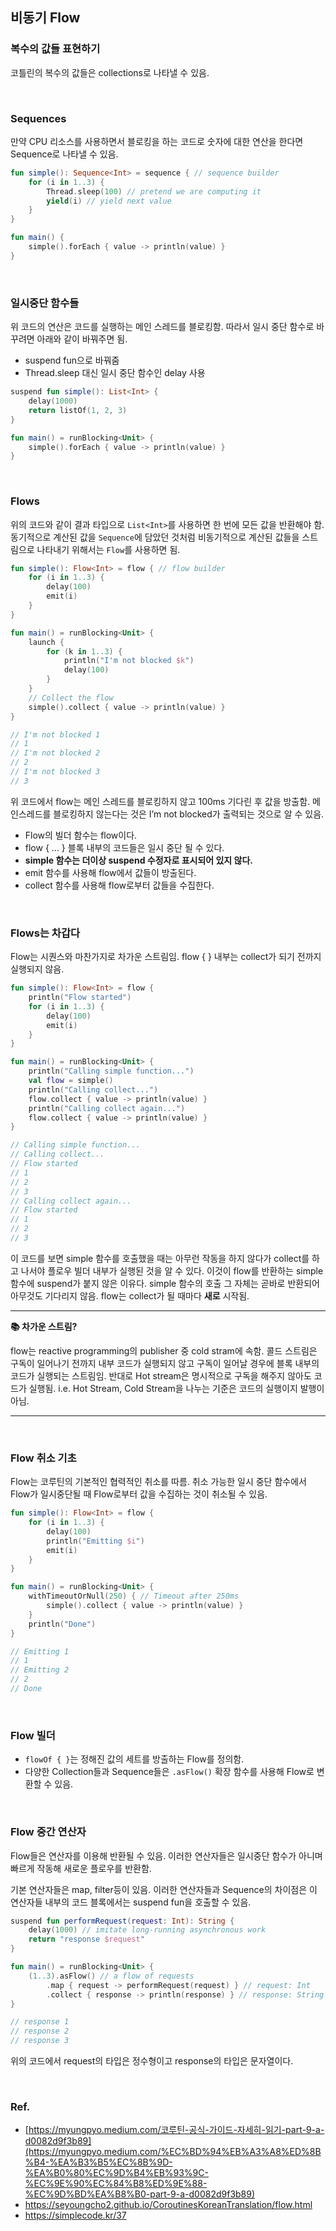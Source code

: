 ## 비동기 Flow

### ****복수의 값들 표현하기****

코틀린의 복수의 값들은 collections로 나타낼 수 있음. 

<br/>

### ****Sequences****

만약 CPU 리소스를 사용하면서 블로킹을 하는 코드로 숫자에 대한 연산을 한다면 Sequence로 나타낼 수 있음. 

```kotlin
fun simple(): Sequence<Int> = sequence { // sequence builder
    for (i in 1..3) {
        Thread.sleep(100) // pretend we are computing it
        yield(i) // yield next value
    }
}

fun main() { 
    simple().forEach { value -> println(value) } 
}
```

<br/>

### ****일시중단 함수들****

위 코드의 연산은 코드를 실행하는 메인 스레드를 블로킹함. 따라서 일시 중단 함수로 바꾸려면 아래와 같이 바꿔주면 됨.

- suspend fun으로 바꿔줌
- Thread.sleep 대신 일시 중단 함수인 delay 사용

```kotlin
suspend fun simple(): List<Int> {
    delay(1000) 
    return listOf(1, 2, 3)
}

fun main() = runBlocking<Unit> {
    simple().forEach { value -> println(value) } 
}
```

<br/>

### ****Flows****

위의 코드와 같이 결과 타입으로 `List<Int>`를 사용하면 한 번에 모든 값을 반환해야 함. 동기적으로 계산된 값을 `Sequence`에 담았던 것처럼 비동기적으로 계산된 값들을 스트림으로 나타내기 위해서는 `Flow`를 사용하면 됨.

```kotlin
fun simple(): Flow<Int> = flow { // flow builder
    for (i in 1..3) {
        delay(100) 
        emit(i) 
    }
}

fun main() = runBlocking<Unit> {
    launch {
        for (k in 1..3) {
            println("I'm not blocked $k")
            delay(100)
        }
    }
    // Collect the flow
    simple().collect { value -> println(value) }
}

// I'm not blocked 1
// 1
// I'm not blocked 2
// 2
// I'm not blocked 3
// 3
```

위 코드에서 flow는 메인 스레드를 블로킹하지 않고 100ms 기다린 후 값을 방출함. 메인스레드를 블로킹하지 않는다는 것은 I’m not blocked가 출력되는 것으로 알 수 있음. 

- Flow의 빌더 함수는 flow이다.
- flow { ... } 블록 내부의 코드들은 일시 중단 될 수 있다.
- **simple 함수는 더이상 suspend 수정자로 표시되어 있지 않다.**
- emit 함수를 사용해 flow에서 값들이 방출된다.
- collect 함수를 사용해 flow로부터 값들을 수집한다.

<br/>

### ****Flows는 차갑다****

Flow는 시퀀스와 마찬가지로 차가운 스트림임. flow { } 내부는 collect가 되기 전까지 실행되지 않음. 

```kotlin
fun simple(): Flow<Int> = flow {
    println("Flow started")
    for (i in 1..3) {
        delay(100)
        emit(i)
    }
}

fun main() = runBlocking<Unit> {
    println("Calling simple function...")
    val flow = simple()
    println("Calling collect...")
    flow.collect { value -> println(value) }
    println("Calling collect again...")
    flow.collect { value -> println(value) }
}

// Calling simple function...
// Calling collect...
// Flow started
// 1
// 2
// 3
// Calling collect again...
// Flow started
// 1
// 2
// 3
```

이 코드를 보면 simple 함수를 호출했을 때는 아무런 작동을 하지 않다가 collect를 하고 나서야 플로우 빌더 내부가 실행된 것을 알 수 있다. 이것이 flow를 반환하는 simple 함수에 suspend가 붙지 않은 이유다. simple 함수의 호출 그 자체는 곧바로 반환되어 아무것도 기다리지 않음. flow는 collect가 될 때마다 **새로** 시작됨. 

---

**📚 차가운 스트림?**

flow는 reactive programming의 publisher 중 cold stram에 속함. 콜드 스트림은 구독이 일어나기 전까지 내부 코드가 실행되지 않고 구독이 일어날 경우에 블록 내부의 코드가 실행되는 스트림임. 반대로 Hot stream은 명시적으로 구독을 해주지 않아도 코드가 실행됨. i.e. Hot Stream, Cold Stream을 나누는 기준은 코드의 실행이지 발행이 아님. 

---

<br/>

### ****Flow 취소 기초****

Flow는 코루틴의 기본적인 협력적인 취소를 따름. 취소 가능한 일시 중단 함수에서 Flow가 일시중단될 때 Flow로부터 값을 수집하는 것이 취소될 수 있음. 

```kotlin
fun simple(): Flow<Int> = flow {
    for (i in 1..3) {
        delay(100)
        println("Emitting $i")
        emit(i)
    }
}

fun main() = runBlocking<Unit> {
    withTimeoutOrNull(250) { // Timeout after 250ms
        simple().collect { value -> println(value) }
    }
    println("Done")
}

// Emitting 1
// 1
// Emitting 2
// 2
// Done
```

<br/>

### ****Flow 빌더****

- `flowOf { }`는 정해진 값의 세트를 방출하는 Flow를 정의함.
- 다양한 Collection들과 Sequence들은 `.asFlow()` 확장 함수를 사용해 Flow로 변환할 수 있음.

<br/>

### ****Flow 중간 연산자****

Flow들은 연산자를 이용해 반환될 수 있음. 이러한 연산자들은 일시중단 함수가 아니며 빠르게 작동해 새로운 플로우를 반환함. 

기본 연산자들은 map, filter등이 있음. 이러한 연산자들과 Sequence의 차이점은 이 연산자들 내부의 코드 블록에서는 suspend fun을 호출할 수 있음. 

```kotlin
suspend fun performRequest(request: Int): String {
    delay(1000) // imitate long-running asynchronous work
    return "response $request"
}

fun main() = runBlocking<Unit> {
    (1..3).asFlow() // a flow of requests
        .map { request -> performRequest(request) } // request: Int
        .collect { response -> println(response) } // response: String
}

// response 1
// response 2
// response 3
```

위의 코드에서 request의 타입은 정수형이고 response의 타입은 문자열이다. 

<br/>

### Ref.

- [https://myungpyo.medium.com/코루틴-공식-가이드-자세히-읽기-part-9-a-d0082d9f3b89](https://myungpyo.medium.com/%EC%BD%94%EB%A3%A8%ED%8B%B4-%EA%B3%B5%EC%8B%9D-%EA%B0%80%EC%9D%B4%EB%93%9C-%EC%9E%90%EC%84%B8%ED%9E%88-%EC%9D%BD%EA%B8%B0-part-9-a-d0082d9f3b89)
- https://seyoungcho2.github.io/CoroutinesKoreanTranslation/flow.html
- https://simplecode.kr/37
